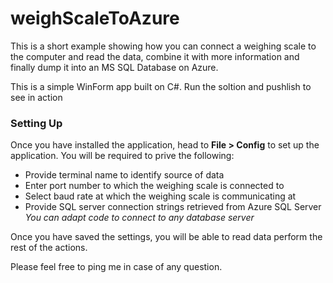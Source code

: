 
# weighScaleToAzure
This is a short example showing how you can connect a weighing scale to the computer and read the data, combine it with more information and finally dump it into an MS SQL Database on Azure.

This is a simple WinForm app built on C#. Run the soltion and pushlish to see in action

<h3>Setting Up</h3>

Once you have installed the application, head to <b>File > Config</b> to set up the application. You will be required to prive the following:

<ul>
  <li>Provide terminal name to identify source of data</li>
  <li>Enter port number to which the weighing scale is connected to</li>
  <li>Select baud rate at which the weighing scale is communicating at</li>
  <li>Provide SQL server connection strings retrieved from Azure SQL Server <em>You can adapt code to connect to any database server</em></li>
</ul>

Once you have saved the settings, you will be able to read data perform the rest of the actions.

Please feel free to ping me in case of any question.
